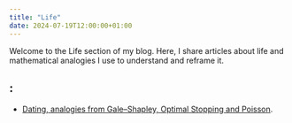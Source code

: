 ```yaml
---
title: "Life"
date: 2024-07-19T12:00:00+01:00
---
```


Welcome to the Life section of my blog. Here, I share articles about life and mathematical analogies I use to understand and reframe it.

## :

- [Dating, analogies from Gale–Shapley, Optimal Stopping and Poisson](/blog/life/dating).
